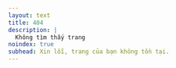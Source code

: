 ```yaml
---
layout: text
title: 404
description: |
  Không tìm thấy trang
noindex: true
subhead: Xin lỗi, trang của bạn không tồn tại.
---
```

